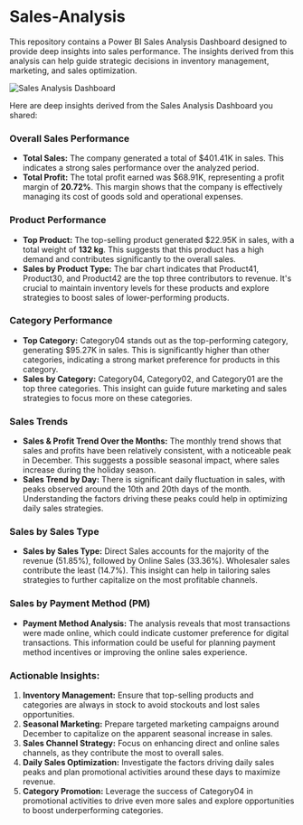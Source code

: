 # Sales-Analysis
This repository contains a Power BI Sales Analysis Dashboard designed to provide deep insights into sales performance. The insights derived from this analysis can help guide strategic decisions in inventory management, marketing, and sales optimization.

![Sales Analysis Dashboard](https://github.com/user-attachments/assets/d01a49f0-ebd3-4814-92c3-c12833213f2b)

Here are deep insights derived from the Sales Analysis Dashboard you shared:

### **Overall Sales Performance**
- **Total Sales:** The company generated a total of $401.41K in sales. This indicates a strong sales performance over the analyzed period.
- **Total Profit:** The total profit earned was $68.91K, representing a profit margin of **20.72%**. This margin shows that the company is effectively managing its cost of goods sold and operational expenses.

### **Product Performance**
- **Top Product:** The top-selling product generated $22.95K in sales, with a total weight of **132 kg**. This suggests that this product has a high demand and contributes significantly to the overall sales.
- **Sales by Product Type:** The bar chart indicates that Product41, Product30, and Product42 are the top three contributors to revenue. It's crucial to maintain inventory levels for these products and explore strategies to boost sales of lower-performing products.

### **Category Performance**
- **Top Category:** Category04 stands out as the top-performing category, generating $95.27K in sales. This is significantly higher than other categories, indicating a strong market preference for products in this category.
- **Sales by Category:** Category04, Category02, and Category01 are the top three categories. This insight can guide future marketing and sales strategies to focus more on these categories.

### **Sales Trends**
- **Sales & Profit Trend Over the Months:** The monthly trend shows that sales and profits have been relatively consistent, with a noticeable peak in December. This suggests a possible seasonal impact, where sales increase during the holiday season.
- **Sales Trend by Day:** There is significant daily fluctuation in sales, with peaks observed around the 10th and 20th days of the month. Understanding the factors driving these peaks could help in optimizing daily sales strategies.

### **Sales by Sales Type**
- **Sales by Sales Type:** Direct Sales accounts for the majority of the revenue (51.85%), followed by Online Sales (33.36%). Wholesaler sales contribute the least (14.7%). This insight can help in tailoring sales strategies to further capitalize on the most profitable channels.
  
### **Sales by Payment Method (PM)**
- **Payment Method Analysis:** The analysis reveals that most transactions were made online, which could indicate customer preference for digital transactions. This information could be useful for planning payment method incentives or improving the online sales experience.

### **Actionable Insights:**
1. **Inventory Management:** Ensure that top-selling products and categories are always in stock to avoid stockouts and lost sales opportunities.
2. **Seasonal Marketing:** Prepare targeted marketing campaigns around December to capitalize on the apparent seasonal increase in sales.
3. **Sales Channel Strategy:** Focus on enhancing direct and online sales channels, as they contribute the most to overall sales.
4. **Daily Sales Optimization:** Investigate the factors driving daily sales peaks and plan promotional activities around these days to maximize revenue.
5. **Category Promotion:** Leverage the success of Category04 in promotional activities to drive even more sales and explore opportunities to boost underperforming categories.

